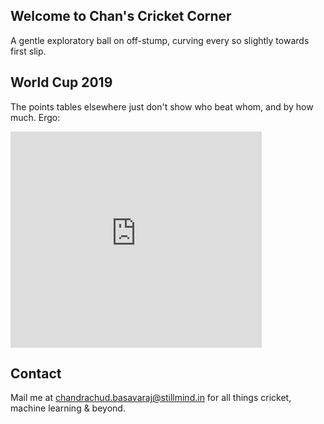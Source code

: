 ## Welcome to Chan's Cricket Corner

A gentle exploratory ball on off-stump, curving every so slightly towards first slip.

## World Cup 2019

The points tables elsewhere just don't show who beat whom, and by how much. Ergo:

<iframe width="402" height="346" frameborder="0" scrolling="no" src="https://onedrive.live.com/embed?resid=5C0EC213C00B69B0%21110&authkey=%21AJV8aSJxLHMzptE&em=2&wdAllowInteractivity=False&wdHideGridlines=True&wdHideHeaders=True&wdInConfigurator=True"></iframe>

## Contact

Mail me at [chandrachud.basavaraj@stillmind.in](mailto:chandrachud.basavaraj@stillmind.in) for all things cricket, machine learning & beyond.
